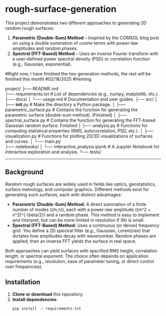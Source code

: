 # rough-surface-generation

This project demonstrates two different approaches to generating 2D random rough surfaces:

1. **Parametric (Double-Sum) Method** – Inspired by the COMSOL blog post on using a double summation of cosine terms with power-law amplitudes and random phases.  
2. **Spectral (FFT-Based) Method** – Uses an inverse Fourier transform with a user-defined power spectral density (PSD) or correlation function (e.g., Gaussian, exponential).

#Right now, I have finished the two generation methods, the rest will be finished this month
#02/18/2025
#Heming


project/
├── README.md             
├── requirements.txt      # List of dependencies (e.g., numpy, matplotlib, etc.).
├── docs/
│   └── usage.md          # Documentation and user guides.
├── src/
│   ├── __init__.py       # Make the directory a Python package.
│   ├── parametric_surface.py   # Contains the function for generating the parametric surface (double-sum method). (Finished)
│   ├── spectral_surface.py     # Contains the function for generating the FFT-based Gaussian random surface. Finished
│   ├── analysis.py       # Functions for computing statistical properties (RMS, autocorrelation, PSD, etc.).
│   ├── visualization.py  # Functions for plotting 2D/3D visualizations of surfaces and curves.
│   └── main.py           
├── notebooks/
│   └── interactive_analysis.ipynb  # A Jupyter Notebook for interactive exploration and analysis.
└── tests/

---

## Background
Random rough surfaces are widely used in fields like optics, geostatistics, surface metrology, and computer graphics. Different methods exist for generating such surfaces, each with distinct advantages:
- **Parametric (Double-Sum) Method:** A direct summation of a finite number of modes \((m,n)\), each with a power-law amplitude \((m^2 + n^2)^{-\beta/2}\) and a random phase. This method is easy to implement and interpret, but can be more limited in resolution if \(N\) is small.
- **Spectral (FFT-Based) Method:** Uses a continuous (or dense) frequency grid. You define a 2D spectral filter (e.g., Gaussian, Lorentzian) that dictates how amplitudes decay with wavenumber. Random phases are applied, then an inverse FFT yields the surface in real space.

Both approaches can yield surfaces with specified RMS height, correlation length, or spectral exponent. The choice often depends on application requirements (e.g., resolution, ease of parameter tuning, or direct control over frequencies).

## Installation
1. **Clone or download** this repository.
2. **Install dependencies**:
   ```bash
   pip install -r requirements.txt

